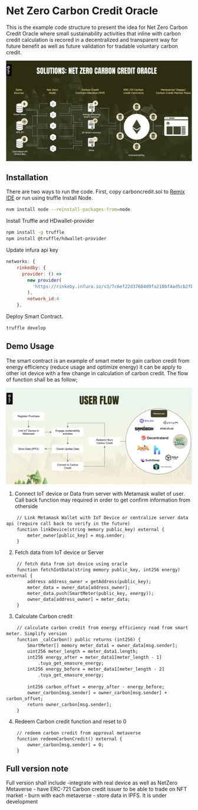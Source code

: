 # Net Zero Carbon Credit Oracle

This is the example code structure to present the idea for Net Zero Carbon Credit Oracle where small sustainability activities that inline with carbon credit calculation is recored in a decentralized and transparent way for future benefit as well as future validation for tradable voluntary carbon credit.

![alt text](https://github.com/bento40/carboncreditoracle/blob/master/schematic.png?raw=true)

## Installation

There are two ways to run the code. First, copy carboncredit.sol to [Remix IDE](https://remix.ethereum.org/) or run using truffle
Install Node.

```bash
nvm install node --reinstall-packages-from=node
```

Install Truffle and HDwallet-provider

```bash
npm install -g truffle
npm install @truffle/hdwallet-provider
```

Update infura api key

```js
networks: {
    rinkedby: {
      provider: () =>
        new provider(
          'https://rinkeby.infura.io/v3/7c6ef22d37684d9fa210bf4ad5cb2fb2',
        ),
        network_id:4
    },
```

Deploy Smart Contract.

```bash
truffle develop
```

## Demo Usage

The smart contract is an example of smart meter to gain carbon credit from energy efficiency (reduce usage and optimize energy) it can be apply to other iot device with a few change in calculation of carbon credit. The flow of function shall be as follow;

![alt text](https://github.com/bento40/carboncreditoracle/blob/master/flow.png?raw=true)

1. Connect IoT device or Data from server with Metamask wallet of user. Call back function may required in order to get confirm information from otherside

```solidity
    // Link Metamask Wallet with IoT Device or centralize server data api (require call back to verify in the future)
    function linkDevice(string memory public_key) external {
        meter_owner[public_key] = msg.sender;
    }
```

2. Fetch data from IoT device or Server

```solidity
    // fetch data from iot device using oracle
    function fetchIotData(string memory public_key, int256 energy) external {
        address address_owner = getAddress(public_key);
        meter_data = owner_data[address_owner];
        meter_data.push(SmartMeter(public_key, energy));
        owner_data[address_owner] = meter_data;
    }
```

3. Calculate Carbon credit

```solidity
    // calculate carbon credit from energy efficiency read from smart meter. Simplify version
    function _calCarbon() public returns (int256) {
        SmartMeter[] memory meter_data1 = owner_data[msg.sender];
        uint256 meter_length = meter_data1.length;
        int256 energy_after = meter_data1[meter_length - 1]
            .tuya_get_emasure_energy;
        int256 energy_before = meter_data1[meter_length - 2]
            .tuya_get_emasure_energy;

        int256 carbon_offset = energy_after - energy_before;
        owner_carbon[msg.sender] = owner_carbon[msg.sender] + carbon_offset;
        return owner_carbon[msg.sender];
    }
```

4. Redeem Carbon credit function and reset to 0

```solidity
    // redeem carbon credit from approval metaverse
    function redeemCarbonCredit() external {
        owner_carbon[msg.sender] = 0;
    }
```

## Full version note

Full version shall include -integrate with real device as well as NetZero Metaverse - have ERC-721 Carbon credit issuer to be able to trade on NFT market - burn with each metaverse - store data in IPFS. It is under development
